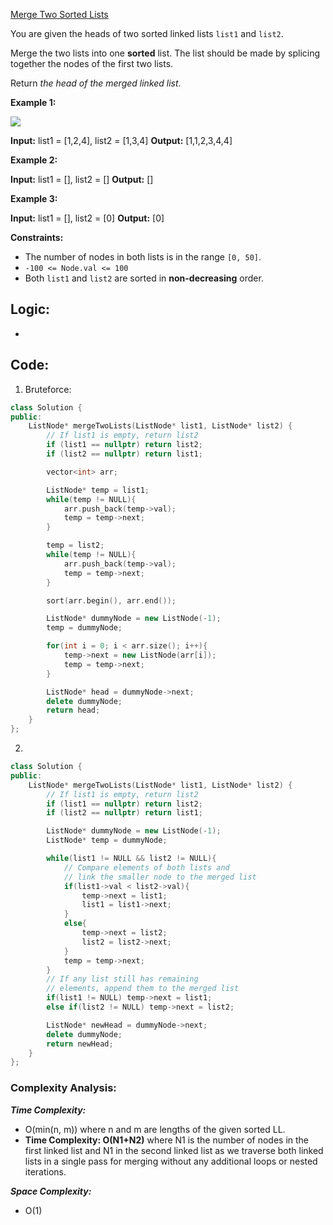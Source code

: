 [Merge Two Sorted Lists](https://leetcode.com/problems/merge-two-sorted-lists/)

You are given the heads of two sorted linked lists `list1` and `list2`.

Merge the two lists into one **sorted** list. The list should be made by splicing together the nodes of the first two lists.

Return _the head of the merged linked list_.

**Example 1:**

![](https://assets.leetcode.com/uploads/2020/10/03/merge_ex1.jpg)

**Input:** list1 = [1,2,4], list2 = [1,3,4]
**Output:** [1,1,2,3,4,4]

**Example 2:**

**Input:** list1 = [], list2 = []
**Output:** []

**Example 3:**

**Input:** list1 = [], list2 = [0]
**Output:** [0]

**Constraints:**

- The number of nodes in both lists is in the range `[0, 50]`.
- `-100 <= Node.val <= 100`
- Both `list1` and `list2` are sorted in **non-decreasing** order.


## **Logic:**

- 


## **Code:**

1. Bruteforce: 
```cpp
class Solution {
public:
    ListNode* mergeTwoLists(ListNode* list1, ListNode* list2) {
        // If list1 is empty, return list2
        if (list1 == nullptr) return list2; 
        if (list2 == nullptr) return list1;

        vector<int> arr;

        ListNode* temp = list1;
        while(temp != NULL){
            arr.push_back(temp->val);
            temp = temp->next;
        }

        temp = list2;
        while(temp != NULL){
            arr.push_back(temp->val);
            temp = temp->next;
        }

        sort(arr.begin(), arr.end());

        ListNode* dummyNode = new ListNode(-1);
        temp = dummyNode;

        for(int i = 0; i < arr.size(); i++){
            temp->next = new ListNode(arr[i]);
            temp = temp->next;
        }

        ListNode* head = dummyNode->next;
        delete dummyNode;
        return head;
    }
};
```

2. 
```cpp
class Solution {
public:
    ListNode* mergeTwoLists(ListNode* list1, ListNode* list2) {
        // If list1 is empty, return list2
        if (list1 == nullptr) return list2; 
        if (list2 == nullptr) return list1;

        ListNode* dummyNode = new ListNode(-1); 
        ListNode* temp = dummyNode;

        while(list1 != NULL && list2 != NULL){
            // Compare elements of both lists and
            // link the smaller node to the merged list
            if(list1->val < list2->val){
                temp->next = list1;
                list1 = list1->next;
            }
            else{
                temp->next = list2;
                list2 = list2->next;  
            }
            temp = temp->next;
        }
        // If any list still has remaining
        // elements, append them to the merged list
        if(list1 != NULL) temp->next = list1;
        else if(list2 != NULL) temp->next = list2;

        ListNode* newHead = dummyNode->next; 
        delete dummyNode;
        return newHead;
    }
};
```

### **Complexity Analysis:**

***Time Complexity:***
- O(min(n, m)) where n and m are lengths of the given sorted LL.
- **Time Complexity: O(N1+N2)** where N1 is the number of nodes in the first linked list and N1 in the second linked list as we traverse both linked lists in a single pass for merging without any additional loops or nested iterations.

***Space Complexity:***
- O(1)
